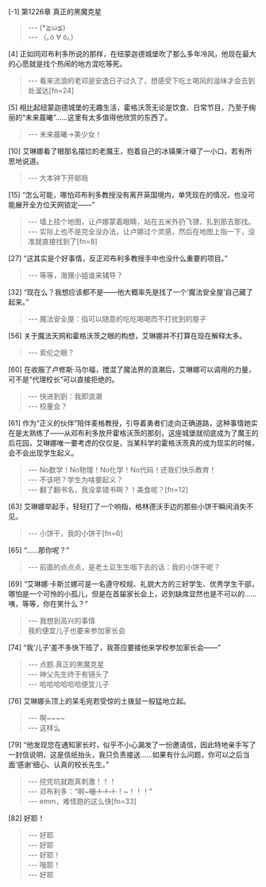 
[-1] 第1226章 真正的黑魔克星
>--- (*≧ω≦)<br>
>--- （｡ò ∀ ó｡）<br>

[4] 正如同邓布利多所说的那样，在纽蒙迦德城堡吹了那么多年冷风，他现在最大的心愿就是找个热闹的地方混吃等死。
>--- 看来流浪的老邓是安逸日子过久了，想感受下吃土喝风的滋味才会去到处溜达[fn=24]<br>

[5] 相比起纽蒙迦德城堡的无趣生活，霍格沃茨无论是饮食、日常节目，乃至于绚丽的“未来晨曦”……这里有太多值得他欣赏的东西了。
>--- 未来晨曦→美少女！<br>

[10] 艾琳娜看了眼那名摆烂的老魔王，抱着自己的冰镇果汁啜了一小口，若有所思地说道。
>--- 大本钟下开邮局<br>

[15] “怎么可能，哪怕邓布利多教授没有离开英国境内，单凭现在的情况，也没可能展开全方位天网锁定——”
>--- 墙上挂个地图，让卢娜蒙着眼睛，站在五米外扔飞镖，扎到那去那找。<br>
>--- 实际上也不是完全没办法，让卢娜过个灵感，然后在地图上指一下，没准就直接找到了[fn=8]<br>

[27] “这其实是个好事情，反正邓布利多教授手中也没什么重要的项目。”
>--- 等等，海狸小姐谁来辅导？<br>

[32] “现在么？我想应该都不是——他大概率先是找了一个‘魔法安全屋’自己藏了起来。”
>--- 魔法安全屋：指可以随意的吃吃喝喝而不打扰到的屋子<br>

[56] 关于魔法天网和霍格沃茨之眼的构想，艾琳娜并不打算在现在解释太多。
>--- 索伦之眼？<br>

[60] 在收服了卢修斯·马尔福，搅混了魔法界的浪潮后，艾琳娜可以调用的力量，可不是“代理校长”可以直接拒绝的。
>--- 快进到到：我即浪潮<br>
>--- 校董会？<br>

[61] 作为“正义的伙伴”陪伴麦格教授，引导着勇者们走向正确道路，这种事情她实在是太熟练了——从邓布利多放开霍格沃茨的那刻，这座城堡就彻底成为了魔王的后花园，艾琳娜唯一要考虑的仅仅是，当某科学的霍格沃茨真的成为现实的时候，会不会出现学生起义。
>--- No数学！No物理！No化学！No代码！还我们快乐教育！<br>
>--- 不该吧？学生为啥要起义？<br>
>--- 翻了翻书名，我没拿错书啊？！美食呢？[fn=12]<br>

[63] 艾琳娜举起手，轻轻打了一个响指，格林德沃手边的那些小饼干瞬间消失不见。
>--- 小饼干，我的小饼干[fn=6]<br>

[65] “……那你呢？”
>--- 前面的点点点，是老土豆生生咽下去的话：我的小饼干呢？<br>

[69] “艾琳娜·卡斯兰娜可是一名遵守校规、礼貌大方的三好学生、优秀学生干部，哪怕是一个可怜的小孤儿，但是在首届家长会上，迟到缺席显然也是不可以的……咦，等等，你在笑什么？”
>--- 我想到高兴的事情  
我的便宜儿子也要来参加家长会<br>

[74] “我‘儿子’差不多快下班了，我答应要接他来学校参加家长会——”
>--- 点题.真正的黑魔克星<br>
>--- 神父先生终于有镜头了<br>
>--- 哈哈哈哈哈哈便宜儿子<br>

[76] 艾琳娜头顶上的呆毛宛若受惊的土拨鼠一般猛地立起。
>--- 啊~~~~<br>
>--- 这样么<br>

[79] “他发现您在通知家长时，似乎不小心漏发了一份邀请信，因此特地亲手写了一封信说明，这是信纸抬头，我只负责接送……如果有什么问题，你可以之后当面‘感谢’细心、认真的校长先生。”
>--- 挖完坑就跑真刺激！！！<br>
>--- 邓布利多：“啊~~~嚏！！！~~！~！！！”<br>
>--- emm，难怪跑的这么快[fn=33]<br>

[82] 好耶！
>--- 好耶<br>
>--- 好耶<br>
>--- 好耶！<br>
>--- 哦耶！<br>
>--- 好耶<br>
